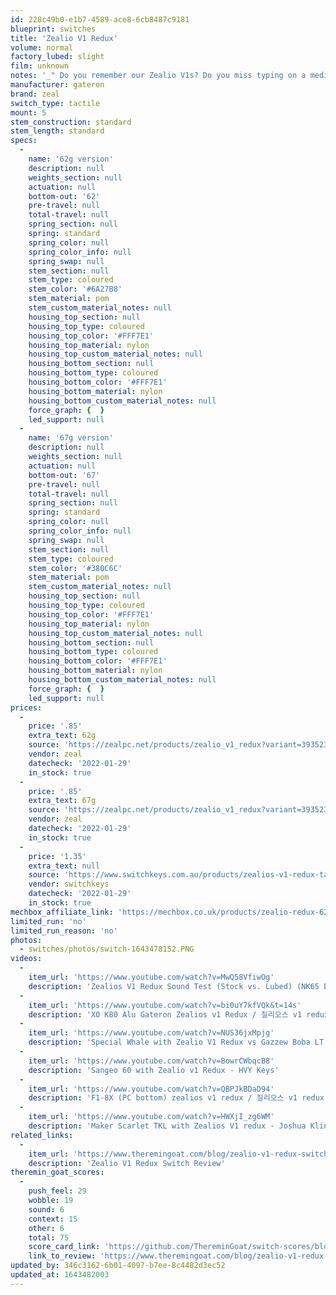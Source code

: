 ```yaml
---
id: 228c49b0-e1b7-4589-ace8-6cb8487c9181
blueprint: switches
title: 'Zealio V1 Redux'
volume: normal
factory_lubed: slight
film: unknown
notes: '_" Do you remember our Zealio V1s? Do you miss typing on a medium tactile switch with a bump mid way through the keypress? There has been a lack of medium tactile switches lately, so we are looking forward to fill in that gap once again. It has been three years since the retirement of our original Zealio V1 switches. We are excited to announce and bring back the switch that spearheaded the boutique switch market back in 2015! "_ - ZealPC'
manufacturer: gateron
brand: zeal
switch_type: tactile
mount: 5
stem_construction: standard
stem_length: standard
specs:
  -
    name: '62g version'
    description: null
    weights_section: null
    actuation: null
    bottom-out: '62'
    pre-travel: null
    total-travel: null
    spring_section: null
    spring: standard
    spring_color: null
    spring_color_info: null
    spring_swap: null
    stem_section: null
    stem_type: coloured
    stem_color: '#6A27B8'
    stem_material: pom
    stem_custom_material_notes: null
    housing_top_section: null
    housing_top_type: coloured
    housing_top_color: '#FFF7E1'
    housing_top_material: nylon
    housing_top_custom_material_notes: null
    housing_bottom_section: null
    housing_bottom_type: coloured
    housing_bottom_color: '#FFF7E1'
    housing_bottom_material: nylon
    housing_bottom_custom_material_notes: null
    force_graph: {  }
    led_support: null
  -
    name: '67g version'
    description: null
    weights_section: null
    actuation: null
    bottom-out: '67'
    pre-travel: null
    total-travel: null
    spring_section: null
    spring: standard
    spring_color: null
    spring_color_info: null
    spring_swap: null
    stem_section: null
    stem_type: coloured
    stem_color: '#380C6C'
    stem_material: pom
    stem_custom_material_notes: null
    housing_top_section: null
    housing_top_type: coloured
    housing_top_color: '#FFF7E1'
    housing_top_material: nylon
    housing_top_custom_material_notes: null
    housing_bottom_section: null
    housing_bottom_type: coloured
    housing_bottom_color: '#FFF7E1'
    housing_bottom_material: nylon
    housing_bottom_custom_material_notes: null
    force_graph: {  }
    led_support: null
prices:
  -
    price: '.85'
    extra_text: 62g
    source: 'https://zealpc.net/products/zealio_v1_redux?variant=39352365449280'
    vendor: zeal
    datecheck: '2022-01-29'
    in_stock: true
  -
    price: '.85'
    extra_text: 67g
    source: 'https://zealpc.net/products/zealio_v1_redux?variant=39352365482048'
    vendor: zeal
    datecheck: '2022-01-29'
    in_stock: true
  -
    price: '1.35'
    extra_text: null
    source: 'https://www.switchkeys.com.au/products/zealios-v1-redux-tactile-switch-x10'
    vendor: switchkeys
    datecheck: '2022-01-29'
    in_stock: true
mechbox_affiliate_link: 'https://mechbox.co.uk/products/zealio-redux-62g-v1-switch-sample?variant=42094019805429'
limited_run: 'no'
limited_run_reason: 'no'
photos:
  - switches/photos/switch-1643478152.PNG
videos:
  -
    item_url: 'https://www.youtube.com/watch?v=MwQ58VfiwOg'
    description: 'Zealios V1 Redux Sound Test (Stock vs. Lubed) (NK65 Entry) - eyedin'
  -
    item_url: 'https://www.youtube.com/watch?v=bi0uY7kfVQk&t=14s'
    description: 'XO K80 Alu Gateron Zealios v1 Redux / 질리오스 v1 redux - zzamvvong'
  -
    item_url: 'https://www.youtube.com/watch?v=NUS36jxMpjg'
    description: 'Special Whale with Zealio V1 Redux vs Gazzew Boba LT - Switch Sounds'
  -
    item_url: 'https://www.youtube.com/watch?v=BowrCWbqcB8'
    description: 'Sangeo 60 with Zealio v1 Redux - HVY Keys'
  -
    item_url: 'https://www.youtube.com/watch?v=QBPJkBDaD94'
    description: 'F1-8X (PC bottom) zealios v1 redux / 질리오스 v1 redux - zzamvvong'
  -
    item_url: 'https://www.youtube.com/watch?v=HWXjI_zg6WM'
    description: 'Maker Scarlet TKL with Zealios V1 redux - Joshua Kline'
related_links:
  -
    item_url: 'https://www.theremingoat.com/blog/zealio-v1-redux-switch-review'
    description: 'Zealio V1 Redux Switch Review'
theremin_goat_scores:
  -
    push_feel: 29
    wobble: 19
    sound: 6
    context: 15
    other: 6
    total: 75
    score_card_link: 'https://github.com/ThereminGoat/switch-scores/blob/master/Zealio%20V1%20Redux%20(62g).pdf'
    link_to_review: 'https://www.theremingoat.com/blog/zealio-v1-redux-switch-review'
updated_by: 346c3162-6b01-4097-b7ee-8c4482d3ec52
updated_at: 1643482003
---
```

